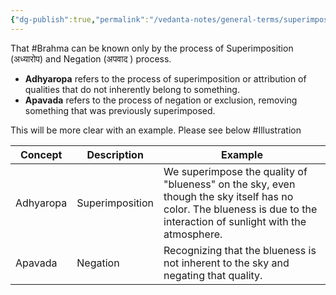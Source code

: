 ```yaml
---
{"dg-publish":true,"permalink":"/vedanta-notes/general-terms/superimposition-and-negation/"}
---
```


That #Brahma can be known only by the process of Superimposition (अध्यारोप) and Negation (अपवाद ) process. 

- **Adhyaropa** refers to the process of superimposition or attribution of qualities that do not inherently belong to something.
- **Apavada** refers to the process of negation or exclusion, removing something that was previously superimposed.

This will be more clear with an example. Please see below #Illustration 

| Concept   | Description     | Example                                                                                                                                                               |
| --------- | --------------- | --------------------------------------------------------------------------------------------------------------------------------------------------------------------- |
| Adhyaropa | Superimposition | We superimpose the quality of "blueness" on the sky, even though the sky itself has no color. The blueness is due to the interaction of sunlight with the atmosphere. |
| Apavada   | Negation        | Recognizing that the blueness is not inherent to the sky and negating that quality.                                                                                   |

